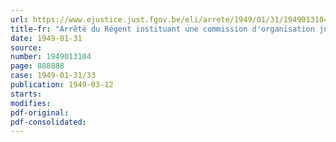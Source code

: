```yaml
---
url: https://www.ejustice.just.fgov.be/eli/arrete/1949/01/31/1949013104/justel
title-fr: "Arrêté du Régent instituant une commission d'organisation judiciaire"
date: 1949-01-31
source:
number: 1949013104
page: 888888
case: 1949-01-31/33
publication: 1949-03-12
starts:
modifies:
pdf-original:
pdf-consolidated:
---
```


